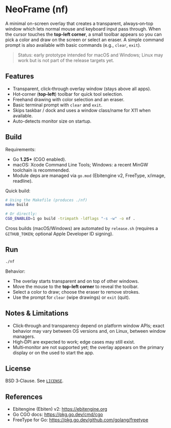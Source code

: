 # NeoFrame (nf)

A minimal on-screen overlay that creates a transparent, always‑on‑top window which lets normal mouse and keyboard input pass through. When the cursor touches the **top‑left corner**, a small toolbar appears so you can pick a color and draw on the screen or select an eraser. A simple command prompt is also available with basic commands (e.g., `clear`, `exit`).

> Status: early prototype intended for macOS and Windows; Linux may work but is not part of the release targets yet.

## Features

- Transparent, click‑through overlay window (stays above all apps).
- Hot‑corner (**top‑left**) toolbar for quick tool selection.
- Freehand drawing with color selection and an eraser.
- Basic terminal prompt with `clear` and `exit`.
- Skips taskbar / dock and uses a window class/name for X11 when available.
- Auto-detects monitor size on startup.

## Build

Requirements:

- Go **1.25+** (CGO enabled).
- macOS: Xcode Command Line Tools; Windows: a recent MinGW toolchain is recommended.
- Module deps are managed via `go.mod` (Ebitengine v2, FreeType, x/image, readline).

Quick build:

```sh
# Using the Makefile (produces ./nf)
make build

# Or directly:
CGO_ENABLED=1 go build -trimpath -ldflags "-s -w" -o nf .
```

Cross builds (macOS/Windows) are automated by `release.sh` (requires a `GITHUB_TOKEN`; optional Apple Developer ID signing).

## Run
```sh
./nf
```

Behavior:

- The overlay starts transparent and on top of other windows.
- Move the mouse to the **top‑left corner** to reveal the toolbar.
- Select a color to draw; choose the eraser to remove strokes.
- Use the prompt for `clear` (wipe drawings) or `exit` (quit).

## Notes & Limitations

- Click‑through and transparency depend on platform window APIs; exact behavior may vary between OS versions and, on Linux, between window managers.
- High‑DPI are expected to work; edge cases may still exist.
- Multi‑monitor are not supported yet; the overlay appears on the primary display or on the used to start the app.

## License

BSD 3‑Clause. See [`LICENSE`](LICENSE).

## References

- Ebitengine (Ebiten) v2: https://ebitengine.org
- Go CGO docs: https://pkg.go.dev/cmd/cgo
- FreeType for Go: https://pkg.go.dev/github.com/golang/freetype

